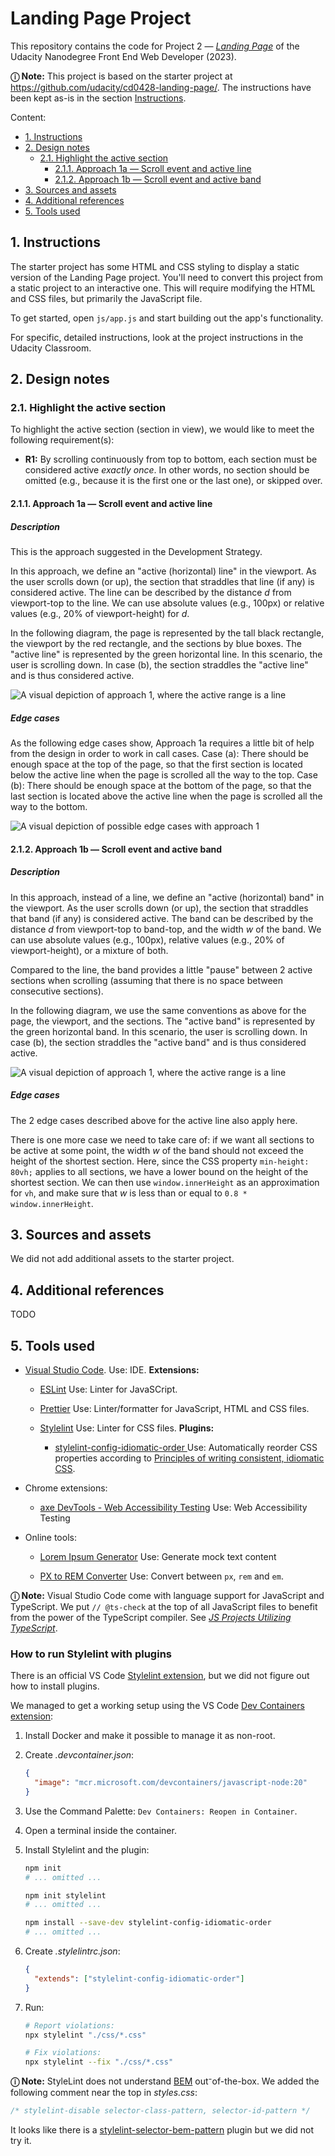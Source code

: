 # Landing Page Project

This repository contains the code for Project 2 — [_Landing Page_](https://en.wikipedia.org/wiki/Landing_page) of the Udacity Nanodegree Front End Web Developer (2023).

**ⓘ Note:** This project is based on the starter project at https://github.com/udacity/cd0428-landing-page/. The instructions have been kept as-is in the section [Instructions](#instructions).

Content:

- [1. Instructions](#instructions)
- [2. Design notes](#design-notes)
  - [2.1. Highlight the active section](#active-section)
    - [2.1.1. Approach 1a — Scroll event and active line](#active-section-approach-1a)
    - [2.1.2. Approach 1b — Scroll event and active band](#active-section-approach-1b)
- [3. Sources and assets](#sources-and-assets)
- [4. Additional references](#additional-references)
- [5. Tools used](#tools-used)

<a id="instructions"></a>

## 1. Instructions

The starter project has some HTML and CSS styling to display a static version of the Landing Page project. You'll need to convert this project from a static project to an interactive one. This will require modifying the HTML and CSS files, but primarily the JavaScript file.

To get started, open `js/app.js` and start building out the app's functionality.

For specific, detailed instructions, look at the project instructions in the Udacity Classroom.

<a id="design-notes"></a>

## 2. Design notes

<a id="active-section"></a>

### 2.1. Highlight the active section

To highlight the active section (section in view), we would like to meet the following requirement(s):

- **R1:** By scrolling continuously from top to bottom, each section must be considered active _exactly once_. In other words, no section should be omitted (e.g., because it is the first one or the last one), or skipped over.

<a id="active-section-approach-1a"></a>

#### 2.1.1. Approach 1a — Scroll event and active line

##### Description

This is the approach suggested in the Development Strategy.

In this approach, we define an "active (horizontal) line" in the viewport. As the user scrolls down (or up), the section that straddles that line (if any) is considered active. The line can be described by the distance $d$ from viewport-top to the line. We can use absolute values (e.g., 100px) or relative values (e.g., 20% of viewport-height) for $d$.

In the following diagram, the page is represented by the tall black rectangle, the viewport by the red rectangle, and the sections by blue boxes. The "active line" is represented by the green horizontal line. In this scenario, the user is scrolling down. In case (b), the section straddles the "active line" and is thus considered active.

![A visual depiction of approach 1, where the active range is a line](./doc/approach-1-line.png)

##### Edge cases

As the following edge cases show, Approach 1a requires a little bit of help from the design in order to work in call cases. Case (a): There should be enough space at the top of the page, so that the first section is located below the active line when the page is scrolled all the way to the top. Case (b): There should be enough space at the bottom of the page, so that the last section is located above the active line when the page is scrolled all the way to the bottom.

![A visual depiction of possible edge cases with approach 1](./doc/approach-1-edge-cases.png)

<a id="active-section-approach-1b"></a>

#### 2.1.2. Approach 1b — Scroll event and active band

##### Description

In this approach, instead of a line, we define an "active (horizontal) band" in the viewport. As the user scrolls down (or up), the section that straddles that band (if any) is considered active. The band can be described by the distance $d$ from viewport-top to band-top, and the width $w$ of the band. We can use absolute values (e.g., 100px), relative values (e.g., 20% of viewport-height), or a mixture of both.

Compared to the line, the band provides a little "pause" between 2 active sections when scrolling (assuming that there is no space between consecutive sections).

In the following diagram, we use the same conventions as above for the page, the viewport, and the sections. The "active band" is represented by the green horizontal band. In this scenario, the user is scrolling down. In case (b), the section straddles the "active band" and is thus considered active.

![A visual depiction of approach 1, where the active range is a line](./doc/approach-1-band.png)

##### Edge cases

The 2 edge cases described above for the active line also apply here.

There is one more case we need to take care of: if we want all sections to be active at some point, the width $w$ of the band should not exceed the height of the shortest section. Here, since the CSS property `min-height: 80vh;` applies to all sections, we have a lower bound on the height of the shortest section. We can then use `window.innerHeight` as an approximation for `vh`, and make sure that $w$ is less than or equal to `0.8 * window.innerHeight`.

<a id="sources-and-assets"></a>

## 3. Sources and assets

We did not add additional assets to the starter project.

<a id="additional-references"></a>

## 4. Additional references

TODO

<a id="tools-used"></a>

## 5. Tools used

- [Visual Studio Code](https://code.visualstudio.com/).
  Use: IDE.
  **Extensions:**

  - [ESLint](https://marketplace.visualstudio.com/items?itemName=dbaeumer.vscode-eslint)
    Use: Linter for JavaSCript.

  - [Prettier](https://marketplace.visualstudio.com/items?itemName=esbenp.prettier-vscode)
    Use: Linter/formatter for JavaScript, HTML and CSS files.

  - [Stylelint](https://marketplace.visualstudio.com/items?itemName=stylelint.vscode-stylelint)
    Use: Linter for CSS files.
    **Plugins:**

    - [stylelint-config-idiomatic-order ](https://github.com/ream88/stylelint-config-idiomatic-order)
      Use: Automatically reorder CSS properties according to [Principles of writing consistent, idiomatic CSS](https://github.com/necolas/idiomatic-css#declaration-order).

- Chrome extensions:

  - [axe DevTools - Web Accessibility Testing](https://chrome.google.com/webstore/detail/axe-devtools-web-accessib/lhdoppojpmngadmnindnejefpokejbdd)
    Use: Web Accessibility Testing

- Online tools:

  - [Lorem Ipsum Generator](https://www.lipsum.com/feed/html)
    Use: Generate mock text content

  - [PX to REM Converter](https://codebeautify.org/px-to-rem-converter)
    Use: Convert between `px`, `rem` and `em`.

**ⓘ Note:** Visual Studio Code come with language support for JavaScript and TypeScript. We put `// @ts-check` at the top of all JavaScript files to benefit from the power of the TypeScript compiler. See [_JS Projects Utilizing TypeScript_](https://www.typescriptlang.org/docs/handbook/intro-to-js-ts.html).

### How to run Stylelint with plugins

There is an official VS Code [Stylelint extension](https://marketplace.visualstudio.com/items?itemName=stylelint.vscode-stylelint), but we did not figure out how to install plugins.

We managed to get a working setup using the VS Code [Dev Containers extension](https://marketplace.visualstudio.com/items?itemName=ms-vscode-remote.remote-containers):

1. Install Docker and make it possible to manage it as non-root.
2. Create _.devcontainer.json_:

   ```json
   {
     "image": "mcr.microsoft.com/devcontainers/javascript-node:20"
   }
   ```

3. Use the Command Palette: `Dev Containers: Reopen in Container`.
4. Open a terminal inside the container.
5. Install Stylelint and the plugin:

   ```bash
   npm init
   # ... omitted ...

   npm init stylelint
   # ... omitted ...

   npm install --save-dev stylelint-config-idiomatic-order
   # ... omitted ...
   ```

6. Create _.stylelintrc.json_:

   ```json
   {
     "extends": ["stylelint-config-idiomatic-order"]
   }
   ```

7. Run:

   ```bash
   # Report violations:
   npx stylelint "./css/*.css"

   # Fix violations:
   npx stylelint --fix "./css/*.css"
   ```

**ⓘ Note:** StyleLint does not understand [BEM](https://bem.info/) out⁻of-the-box. We added the following comment near the top in _styles.css_:

```css
/* stylelint-disable selector-class-pattern, selector-id-pattern */
```

It looks like there is a [stylelint-selector-bem-pattern](https://github.com/simonsmith/stylelint-selector-bem-pattern) plugin but we did not try it.
